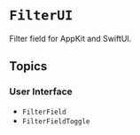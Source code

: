 # ``FilterUI``

Filter field for AppKit and SwiftUI.

## Topics

### User Interface

- ``FilterField``
- ``FilterFieldToggle``
